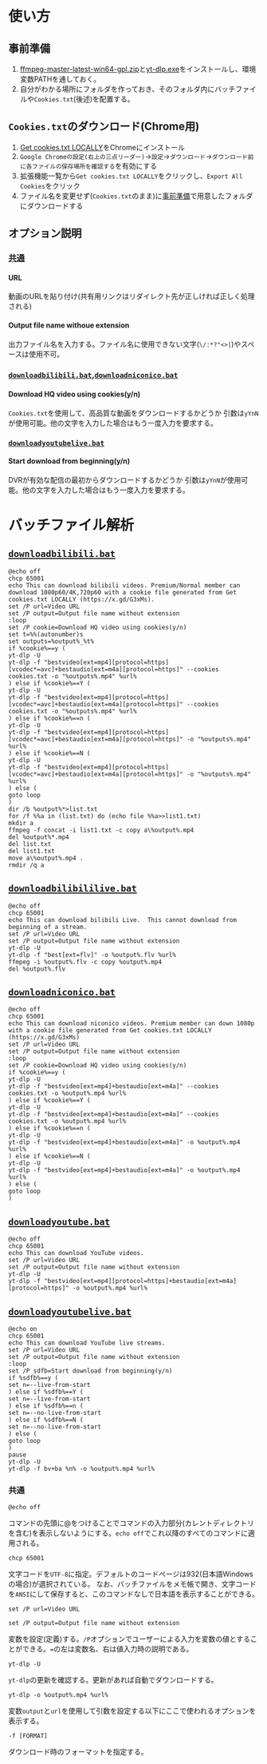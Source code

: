 # 使い方
## 事前準備
1. [ffmpeg-master-latest-win64-gpl.zip](https://github.com/BtbN/FFmpeg-Builds/releases/tag/latest)と[yt-dlp.exe](https://github.com/yt-dlp/yt-dlp/releases)をインストールし、環境変数PATHを通しておく。
2. 自分がわかる場所にフォルダを作っておき、そのフォルダ内にバッチファイルや`Cookies.txt`(後述)を配置する。
## `Cookies.txt`のダウンロード(Chrome用)
1. [Get cookies.txt LOCALLY](https://chromewebstore.google.com/detail/get-cookiestxt-locally/cclelndahbckbenkjhflpdbgdldlbecc)をChromeにインストール
2. `Google Chromeの設定(右上の三点リーダー)`→`設定`→`ダウンロード`→`ダウンロード前に各ファイルの保存場所を確認する`を有効にする
3. 拡張機能一覧から`Get cookies.txt LOCALLY`をクリックし、`Export All Cookies`をクリック
4. ファイル名を変更せず(`Cookies.txt`のまま)に[事前準備](#事前準備)で用意したフォルダにダウンロードする
## オプション説明
### [共通](batches/)
#### URL
動画のURLを貼り付け(共有用リンクはリダイレクト先が正しければ正しく処理される)
#### Output file name withoue extension
出力ファイル名を入力する。ファイル名に使用できない文字(`\/:*?"<>|`)やスペースは使用不可。
### [`downloadbilibili.bat`](batches/downloadbilibili.bat),[`downloadniconico.bat`](batches/downloadniconico.bat)
#### Download HQ video using cookies(y/n)
`Cookies.txt`を使用して、高品質な動画をダウンロードするかどうか
引数は`yYnN`が使用可能。他の文字を入力した場合はもう一度入力を要求する。
### [`downloadyoutubelive.bat`](batches/downloadyoutubelive.bat)
#### Start download from beginning(y/n)
DVRが有効な配信の最初からダウンロードするかどうか
引数は`yYnN`が使用可能。他の文字を入力した場合はもう一度入力を要求する。
# バッチファイル解析
## [`downloadbilibili.bat`](batches/downloadbilibili.bat)
```
@echo off
chcp 65001
echo This can download bilibili videos. Premium/Normal member can download 1080p60/4K,720p60 with a cookie file generated from Get cookies.txt LOCALLY (https://x.gd/G3xMs). 
set /P url=Video URL 
set /P output=Output file name without extension 
:loop
set /P cookie=Download HQ video using cookies(y/n)
set t=%%(autonumber)s
set outputs=%output%_%t% 
if %cookie%==y (
yt-dlp -U
yt-dlp -f "bestvideo[ext=mp4][protocol=https][vcodec*=avc]+bestaudio[ext=m4a][protocol=https]" --cookies cookies.txt -o "%outputs%.mp4" %url%
) else if %cookie%==Y (
yt-dlp -U
yt-dlp -f "bestvideo[ext=mp4][protocol=https][vcodec*=avc]+bestaudio[ext=m4a][protocol=https]" --cookies cookies.txt -o "%outputs%.mp4" %url%
) else if %cookie%==n (
yt-dlp -U
yt-dlp -f "bestvideo[ext=mp4][protocol=https][vcodec*=avc]+bestaudio[ext=m4a][protocol=https]" -o "%outputs%.mp4" %url%
) else if %cookie%==N (
yt-dlp -U
yt-dlp -f "bestvideo[ext=mp4][protocol=https][vcodec*=avc]+bestaudio[ext=m4a][protocol=https]" -o "%outputs%.mp4" %url%
) else (
goto loop
)
dir /b %output%*>list.txt
for /f %%a in (list.txt) do (echo file %%a>>list1.txt)
mkdir a
ffmpeg -f concat -i list1.txt -c copy a\%output%.mp4
del %output%*.mp4
del list.txt
del list1.txt
move a\%output%.mp4 .
rmdir /q a
```
## [`downloadbilibililive.bat`](batches/downloadbilibililive.bat)
```
@echo off
chcp 65001
echo This can download bilibili Live.  This cannot download from beginning of a stream.
set /P url=Video URL 
set /P output=Output file name without extension 
yt-dlp -U
yt-dlp -f "best[ext=flv]" -o %output%.flv %url%
ffmpeg -i %output%.flv -c copy %output%.mp4
del %output%.flv
```
## [`downloadniconico.bat`](batches/downloadniconico.bat)
```
@echo off
chcp 65001
echo This can download niconico videos. Premium member can down 1080p with a cookie file generated from Get cookies.txt LOCALLY (https://x.gd/G3xMs)
set /P url=Video URL 
set /P output=Output file name without extension 
:loop
set /P cookie=Download HQ video using cookies(y/n) 
if %cookie%==y (
yt-dlp -U
yt-dlp -f "bestvideo[ext=mp4]+bestaudio[ext=m4a]" --cookies cookies.txt -o %output%.mp4 %url%
) else if %cookie%==Y (
yt-dlp -U
yt-dlp -f "bestvideo[ext=mp4]+bestaudio[ext=m4a]" --cookies cookies.txt -o %output%.mp4 %url%
) else if %cookie%==n (
yt-dlp -U
yt-dlp -f "bestvideo[ext=mp4]+bestaudio[ext=m4a]" -o %output%.mp4 %url%
) else if %cookie%==N (
yt-dlp -U
yt-dlp -f "bestvideo[ext=mp4]+bestaudio[ext=m4a]" -o %output%.mp4 %url%
) else (
goto loop
)
```
## [`downloadyoutube.bat`](batches/downloadyoutube.bat)
```
@echo off
chcp 65001
echo This can download YouTube videos. 
set /P url=Video URL 
set /P output=Output file name without extension 
yt-dlp -U
yt-dlp -f "bestvideo[ext=mp4][protocol=https]+bestaudio[ext=m4a][protocol=https]" -o %output%.mp4 %url%
```
## [`downloadyoutubelive.bat`](batches/downloadyoutubelive.bat)
```
@echo on
chcp 65001
echo This can download YouTube live streams. 
set /P url=Video URL 
set /P output=Output file name without extension 
:loop
set /P sdfb=Start download from beginning(y/n) 
if %sdfb%==y (
set n=--live-from-start
) else if %sdfb%==Y (
set n=--live-from-start
) else if %sdfb%==n (
set n=--no-live-from-start
) else if %sdfb%==N (
set n=--no-live-from-start
) else (
goto loop
)
pause
yt-dlp -U
yt-dlp -f bv+ba %n% -o %output%.mp4 %url%
```
### 共通
```
@echo off
```
コマンドの先頭に@をつけることでコマンドの入力部分(カレントディレクトリを含む)を表示しないようにする。`echo off`でこれ以降のすべてのコマンドに適用される。
```
chcp 65001
```
文字コードを`UTF-8`に指定。デフォルトのコードページは932(日本語Windowsの場合)が選択されている。
なお、バッチファイルをメモ帳で開き、文字コードを`ANSI`にして保存すると、このコマンドなしで日本語を表示することができる。
```
set /P url=Video URL
```
```
set /P output=Output file name without extension
```
変数を設定(定義)する。`/P`オプションでユーザーによる入力を変数の値とすることができる。`=`の左は変数名、右は値入力時の説明である。
```
yt-dlp -U
```
`yt-dlp`の更新を確認する。更新があれば自動でダウンロードする。
```
yt-dlp -o %output%.mp4 %url%
```
変数`output`と`url`を使用して引数を設定する以下にここで使われるオプションを表示する。
```
-f [FORMAT]
```
ダウンロード時のフォーマットを指定する。
